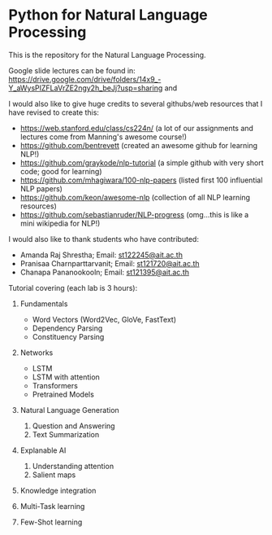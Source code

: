 # Python for Natural Language Processing

This is the repository for the Natural Language Processing.

Google slide lectures can be found in:  https://drive.google.com/drive/folders/14x9_-Y_aWysPIZFLaVrZE2ngy2h_beJj?usp=sharing and  

I would also like to give huge credits to several githubs/web resources that I have revised to create this:

- https://web.stanford.edu/class/cs224n/ (a lot of our assignments and lectures come from Manning's awesome course!)
- https://github.com/bentrevett (created an awesome github for learning NLP!)
- https://github.com/graykode/nlp-tutorial (a simple github with very short code; good for learning)
- https://github.com/mhagiwara/100-nlp-papers (listed first 100 influential NLP papers)
- https://github.com/keon/awesome-nlp (collection of all NLP learning resources)
- https://github.com/sebastianruder/NLP-progress (omg...this is like a mini wikipedia for NLP!)

I would also like to thank students who have contributed:

- Amanda Raj Shrestha;  Email: st122245@ait.ac.th
- Pranisaa Charnparttarvanit; Email: st121720@ait.ac.th
- Chanapa Pananookooln; Email: st121395@ait.ac.th

Tutorial covering (each lab is 3 hours):

1. Fundamentals
   - Word Vectors (Word2Vec, GloVe, FastText)
   - Dependency Parsing
   - Constituency Parsing

2. Networks
   - LSTM
   - LSTM with attention
   - Transformers
   - Pretrained Models

3. Natural Language Generation
   1. Question and Answering
   2. Text Summarization

4. Explanable AI
   1. Understanding attention
   2. Salient maps

5. Knowledge integration
6. Multi-Task learning
7. Few-Shot learning

